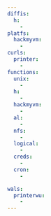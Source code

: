 ```yaml
---
diffis:
  h:
    -
platfs:
  hackmyvm:
    -
curls:
  printer:
    -
functions:
  unix:
    -
  h:
    -
  hackmyvm:
    -
  al:
    -
  nfs:
    -
  logical:
    -
  creds:
    -
  cron:
    -

wals:
  printerwu:
    -
---
```

